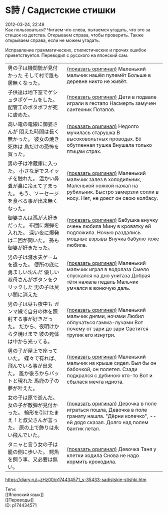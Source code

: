 S詩 / Садистские стишки
=======================

   
 2012-03-24, 22:49   
  Как пользоваться? Читаем что слева, пытаемся угадать, что это за стишок из детства. Открываем справа, чтобы проверить. Также открываем справа, если не можем угадать.   
   
 Исправление грамматических, стилистических и прочих ошибок приветствуется. Переводил с русского на японский сам.   
   
 

|  |  |
| --- | --- |
|  男の子は機関銃が見付かった  そして村で誰も居無くなった。  |  [(показать оригинал)](https://zHz00.diary.ru/p174434571.htm?index=1#linkmore174434571m1)    Маленький мальчик нашёл пулемёт  Больше в деревне никто не живёт.   |
|  子供達は地下室でゲシュタポゲームをした。  配管工のポタポフが死に虐めた。  |  [(показать оригинал)](https://zHz00.diary.ru/p174434571.htm?index=2#linkmore174434571m2)    Дети в подвале играли в гестапо  Насмерть замучен сантехник Потапов.   |
|  高い電の電線に御婆さんが  悶えた時間は長く無かった。  彼女の焼き死体は  鳥だけの恐怖を買った。  |  [(показать оригинал)](https://zHz00.diary.ru/p174434571.htm?index=3#linkmore174434571m3)    Недолго мучилась старушка  В высоковольтных проводах.  Её обугленная тушка  Внушала только птицам страх.   |
|  男の子は冷蔵庫に入った。  小さな足でスイッチを触れた。  温かい鼻糞が鼻に冷えて了まった。  もう、ソーセージを食べる事が出来無くなった。  |  [(показать оригинал)](https://zHz00.diary.ru/p174434571.htm?index=4#linkmore174434571m4)    Маленький мальчик залез в холодильник,  Маленькой ножкой нажал на рубильник.  Быстро замерзли сопли в носу.  Hет, не доест он свою колбасу.   |
|  御婆さんは孫が大好きだった。  布団に爆弾を入れた。  深い夜に爆発は二回が聞いた。  孫も御婆が好きだった。  |  [(показать оригинал)](https://zHz00.diary.ru/p174434571.htm?index=5#linkmore174434571m5)    Бабушка внучку очень любила  Мину в кроватку ей подложила.  Ночью раздались мощные взрывы  Внучка бабулю тоже любила.   |
|  男の子は潜水夫ゲームを遣った。  便所の底に勇ましい沈んだ  優しい叔母さんがボタンをクリックした  男の子は臭い闇に消えた  |  [(показать оригинал)](https://zHz00.diary.ru/p174434571.htm?index=6#linkmore174434571m6)    Маленький мальчик играл в водолаза  Смело спускался на дно унитаза  Добрая тётя нажала педаль  Мальчик умчался в вонючую даль.   |
|  男の子は昼も夜中も  ガンマ線で自分の体を照射する事が好きだった。  だから、夜明けから夕焼けまで  彼の死体は中から光ってる。  |  [(показать оригинал)](https://zHz00.diary.ru/p174434571.htm?index=7#linkmore174434571m7)    Маленький мальчик днями, ночами  Любил облучаться гамма-лучами  Вот почему от зари до зари  Светится трупик его изнутри.   |
|  男の子が屋上で座っていた。  蝶々で有れば、飛んでいる事が出来た。  誰か後ろからバットと現れた  馬鹿の子の夢が叶えた。  |  [(показать оригинал)](https://zHz00.diary.ru/p174434571.htm?index=8#linkmore174434571m8)    Маленький мальчик на крыше сидел.  Был бы он бабочкой, он полетел.  Сзади подкрался с дубиною кто-то  Вот и сбылася мечта идиота.   |
|  女の子は原で遊んだ。  女の子が敵弾が見付かった。  輪形を引けたまえ！と叔父さんが言った。  原の上で飾りは永い飛んでいた。  |  [(показать оригинал)](https://zHz00.diary.ru/p174434571.htm?index=9#linkmore174434571m9)    Девочка в поле играться пошла,  Девочка в поле гранату нашла.  "Дёрни колечко", -- ей дядя сказал.  Долго над полем бантик летал.   |
|  タニャと言う女の子は籠の側に歩いた。  鰐魚を飼う事、又必要は無い。  |  [(показать оригинал)](https://zHz00.diary.ru/p174434571.htm?index=10#linkmore174434571m10)    Девочка Таня у клетки ходила  Снова не надо кормить крокодила.   |

   
    
 <https://diary.ru/~zHz00/p174434571_s-35433-sadistskie-stishki.htm>   
   
 Теги:   
 [[Японский язык]]   
 [[Переводы]]   
 ID: p174434571